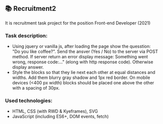 ## :books: Recruitment2

It is recruitment task project for the position Front-end Developer (2021)

### Task description:
* Using jquery or vanilla js, after loading the page show the quesstion: "Do you like coffee?". Send the ansver (Yes / No) to the server via POST method. If server return an error display message: Something went wrong, response code:..." (elong with http response code). Otherwise display answer.
* Style the blocks so that they lie next each other at equal distances and widths. Add them blurry gray shadow and 1px red border. On mobile devices (<400 px width) blocks should be placed one above the other with a spacing of 30px.

### Used technologies:
* HTML, CSS (with RWD & Kyeframes), SVG
* JavaScript (including ES6+, DOM events, fetch)
